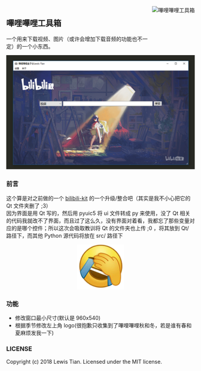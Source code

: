 <img src="images/bilibili.ico" height="120" alt="嗶哩嗶哩工具箱" title="嗶哩嗶哩工具箱" align="right">

## 嗶哩嗶哩工具箱
一个用来下载视频、图片（或许会增加下载音频的功能也不一定）的一个小东西。

<div align="center">
	<img src="images/cover.png" alt="嗶哩嗶哩工具箱" title="嗶哩嗶哩工具箱">
</div>

### 前言
这个算是对之前做的一个 [bilibili-kit](https://github.com/LewisTian/PyQt5-Apps/blob/master/bilibili-kit) 的一个升级/整合吧（其实是我不小心把它的 Qt 文件夹删了 ;3）<br >
因为界面是用 Qt 写的，然后用 pyuic5 将 ui 文件转成 py 来使用，没了 Qt 相关的代码我就改不了界面，而且过了这么久，没有界面对着看，我都忘了那些变量对应的是哪个控件；所以这次会吸取教训将 Qt 的文件夹也上传 ;0 ，将其放到 Qt/ 路径下，而其他 Python 源代码将放在 src/ 路径下
<div align="center">
	<img src="images/cry.png" height="120" alt="掩面哭" title="掩面哭">
</div>

### 功能
- 修改窗口最小尺寸(默认是 960x540)
- 根据季节修改左上角 logo(很抱歉只收集到了嗶哩嗶哩秋和冬，若是谁有春和夏麻烦发我一下)

### LICENSE
Copyright (c) 2018 Lewis Tian. Licensed under the MIT license.